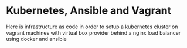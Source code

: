 # Kubernetes, Ansible and Vagrant

Here is infrastructure as code in order to setup a kubernetes cluster on vagrant machines with virtual box provider behind a nginx load balancer using docker and ansible